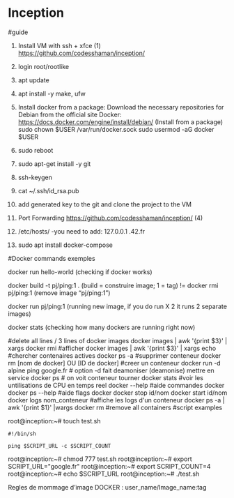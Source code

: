 # Inception

#guide
1.  Install VM with ssh + xfce (1)
	https://github.com/codesshaman/inception/
2.  login root/rootlike
3.  apt update
4.  apt install -y make, ufw
5.  Install docker from a package: 
	Download the necessary repositories for Debian from the official site Docker: 
	https://docs.docker.com/engine/install/debian/ (Install from a package)
	sudo chown $USER /var/run/docker.sock
	sudo usermod -aG docker $USER
6.	sudo reboot
7.	sudo apt-get install -y git
8.	ssh-keygen
9.	cat ~/.ssh/id_rsa.pub
10.	add generated key to the git and clone the project to the VM
11. Port Forwarding https://github.com/codesshaman/inception/ (4)
12. /etc/hosts/ -you need to add:	127.0.0.1 <user>.42.fr 


6.	sudo apt install docker-compose



#Docker commands exemples

docker run hello-world (checking if docker works)

docker build -t pj/ping:1 . (build = construire image; 1 = tag)
!= 
docker rmi pj/ping:1 (remove image “pj/ping:1”)

docker run  pj/ping:1 (running new image, if you do run X 2 it runs 2 separate images)

docker stats (checking how many dockers are running right now)

#delete all lines / 3 lines of docker images
docker images | awk '{print $3}' | xargs docker rmi
#afficher
docker images | awk '{print $3}' | xargs echo
#chercher contenaires actives
docker ps -a
#supprimer conteneur
docker rm [nom de docker] OU [ID de docker]
#creer un conteneur
docker run -d alpine ping google.fr # option -d fait deamoniser (deamonise) mettre en service
docker ps # on voit conteneur tourner
docker stats #voir les untilisations de CPU en temps reel
docker --help #aide commandes docker
docker ps --help #aide flags docker
docker stop id/nom
docker start id/nom
docker logs nom_conteneur #affiche les logs d'un conteneur
docker ps -a | awk '{print $1}' |wargs docker rm #remove all containers
#script examples

root@inception:~# touch test.sh

	#!/bin/sh

	ping $SCRIPT_URL -c $SCRIPT_COUNT

root@inception:~# chmod 777 test.sh
root@inception:~# export SCRIPT_URL="google.fr"
root@inception:~# export SCRIPT_COUNT=4
root@inception:~# echo $SCRIPT_URL
root@inception:~# ./test.sh

Regles de mommage d’image DOCKER : user_name/Image_name:tag

